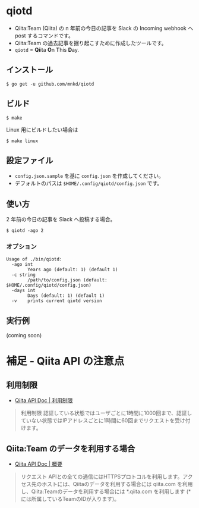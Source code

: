 # qiotd
* Qiita:Team (Qiita) の n 年前の今日の記事を Slack の Incoming webhook へ post するコマンドです。
* Qiita:Team の過去記事を掘り起こすために作成したツールです。
* `qiotd` = **Qi**ita **O**n **T**his **D**ay.

## インストール
```
$ go get -u github.com/mnkd/qiotd
```

## ビルド
```
$ make
```

Linux 用にビルドしたい場合は

```
$ make linux
```

## 設定ファイル
* `config.json.sample` を基に `config.json` を作成してください。
* デフォルトのパスは `$HOME/.config/qiotd/config.json` です。

## 使い方

2 年前の今日の記事を Slack へ投稿する場合。

```
$ qiotd -ago 2
```

### オプション
```
Usage of ./bin/qiotd:
  -ago int
    	Years ago (default: 1) (default 1)
  -c string
    	/path/to/config.json (default: $HOME/.config/qiotd/config.json)
  -days int
    	Days (default: 1) (default 1)
  -v	prints current qiotd version
```

## 実行例
(coming soon)

# 補足 - Qiita API の注意点
## 利用制限
- [Qiita API Doc | 利用制限](http://qiita.com/api/v2/docs#認証中のユーザ)

> 利用制限
> 認証している状態ではユーザごとに1時間に1000回まで、認証していない状態ではIPアドレスごとに1時間に60回までリクエストを受け付けます。

## Qiita:Team のデータを利用する場合
- [Qiita API Doc | 概要](http://qiita.com/api/v2/docs#概要)

> リクエスト
> APIとの全ての通信にはHTTPSプロトコルを利用します。アクセス先のホストには、Qiitaのデータを利用する場合には qiita.com を利用し、Qiita:Teamのデータを利用する場合には *.qiita.com を利用します (*には所属しているTeamのIDが入ります)。
